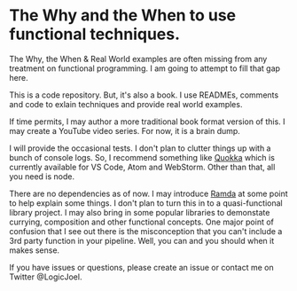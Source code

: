 # The Why and the When to use functional techniques.

<p>The Why, the When & Real World examples are often missing from any treatment on functional programming.
I am going to attempt to fill that gap here.
</p>
<p>
This is a code repository. But, it's also a book. I use READMEs, comments and code to exlain techniques and provide real world examples.
</p>

<p>
If time permits, I may author a more traditional book format version of this.
I may create a YouTube video series.
For now, it is a brain dump.
</p>
<p>
I will provide the occasional tests. I don't plan to clutter things up with a bunch of console logs. So, I recommend something like <a href='https://quokkajs.com/' target='_blank'>Quokka</a> which is currently available for VS Code, Atom and WebStorm. Other than that, all you need is node. 
</p>
<p>
There are no dependencies as of now. I may introduce <a href='https://ramdajs.com/' target='_blank'>Ramda</a> at some point to help explain some things. I don't plan to turn this in to a quasi-functional library project. I may also bring in some popular libraries to demonstate currying, composition and other functional concepts. One major point of confusion that I see out there is the misconception that you can't include a 3rd party function in your pipeline. Well, you can and you should when it makes sense. 
</p>

<p>
If you have issues or questions, please create an issue or contact me on Twitter @LogicJoel. 
</p>